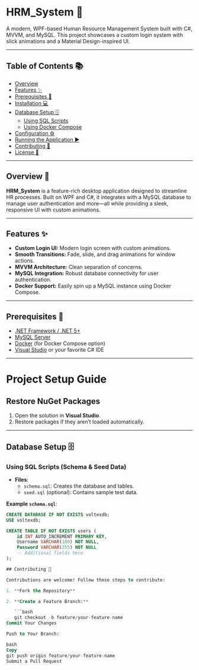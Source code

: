 # HRM_System 🚀

A modern, WPF-based Human Resource Management System built with C#, MVVM, and MySQL. This project showcases a custom login system with slick animations and a Material Design-inspired UI.

---

## Table of Contents 📚

- [Overview](#overview-)
- [Features ✨](#features-)
- [Prerequisites 🔧](#prerequisites-)
- [Installation 💻](#installation-)
- [Database Setup 🗄️](#database-setup-)
  - [Using SQL Scripts](#using-sql-scripts)
  - [Using Docker Compose](#using-docker-compose)
- [Configuration ⚙️](#configuration-)
- [Running the Application ▶️](#running-the-application-)
- [Contributing 🤝](#contributing-)
- [License 📄](#license-)

---

## Overview 📝

**HRM_System** is a feature-rich desktop application designed to streamline HR processes. Built on WPF and C#, it integrates with a MySQL database to manage user authentication and more—all while providing a sleek, responsive UI with custom animations.

---

## Features ✨

- **Custom Login UI:** Modern login screen with custom animations.
- **Smooth Transitions:** Fade, slide, and drag animations for window actions.
- **MVVM Architecture:** Clean separation of concerns.
- **MySQL Integration:** Robust database connectivity for user authentication.
- **Docker Support:** Easily spin up a MySQL instance using Docker Compose.

---

## Prerequisites 🔧

- [.NET Framework / .NET 5+](https://dotnet.microsoft.com/download)
- [MySQL Server](https://dev.mysql.com/downloads/mysql/)
- [Docker](https://www.docker.com/) (for Docker Compose option)
- [Visual Studio](https://visualstudio.microsoft.com/) or your favorite C# IDE

---

# Project Setup Guide

## Restore NuGet Packages
1. Open the solution in **Visual Studio**.
2. Restore packages if they aren’t loaded automatically.

---

## Database Setup 🗄️ 

### Using SQL Scripts (Schema & Seed Data)
- **Files**:
  - `schema.sql`: Creates the database and tables.
  - `seed.sql` (optional): Contains sample test data.

**Example `schema.sql`**:
```sql
CREATE DATABASE IF NOT EXISTS voltexdb;
USE voltexdb;

CREATE TABLE IF NOT EXISTS users (
    id INT AUTO_INCREMENT PRIMARY KEY,
    Username VARCHAR(100) NOT NULL,
    Password VARCHAR(255) NOT NULL
    -- Additional fields here
);

## Contributing 🤝

Contributions are welcome! Follow these steps to contribute:

1. **Fork the Repository**

2. **Create a Feature Branch:**

   ```bash
   git checkout -b feature/your-feature-name
Commit Your Changes

Push to Your Branch:

bash
Copy
git push origin feature/your-feature-name
Submit a Pull Request
